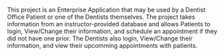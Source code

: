 This project is an Enterprise Application that may be used by a Dentist Office Patient or one of the Dentists themselves. 
The project takes information from an instructor-provided database and allows Patients to login, View/Change their information, and schedule an appointment if they did not have one prior.
The Dentists also login, View/Change their information, and view their upcomming appointments with patients.
